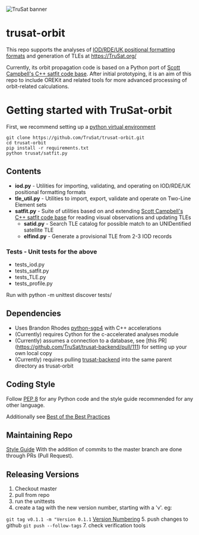 ![TruSat banner](https://trusat-assets.s3.amazonaws.com/readme-banner.jpg)

# trusat-orbit

This repo supports the analyses of [IOD/RDE/UK positional formatting formats](http://www.satobs.org/position/posn_formats.html) and generation of TLEs at https://TruSat.org/

Currently, its orbit propagation code is based on a Python port of [Scott Campbell's C++ satfit code base]( https://github.com/interplanetarychris/scottcampbell-satfit). After initial prototyping, it is an aim of this repo to include OREKit and related tools for more advanced processing of orbit-related calculations.

# Getting started with TruSat-orbit
First, we recommend setting up a [python virtual environment](https://realpython.com/python-virtual-environments-a-primer/)
```
git clone https://github.com/TruSat/trusat-orbit.git
cd trusat-orbit
pip install -r requirements.txt
python trusat/satfit.py
```

## Contents

* **iod.py** - Utilities for importing, validating, and operating on IOD/RDE/UK positional formatting formats 
* **tle_util.py** - Utilities to import, export, validate and operate on Two-Line Element sets
* **satfit.py** - Suite of utilities based on and extending [Scott Campbell's C++ satfit code base]( https://github.com/interplanetarychris/scottcampbell-satfit) for reading visual observations and updating TLEs
  * **satid.py** - Search TLE catalog for possible match to an UNIDentified satellite TLE
  * **elfind.py** - Generate a provisional TLE from 2-3 IOD records

### Tests - Unit tests for the above
* tests_iod.py 
* tests_satfit.py
* tests_TLE.py
* tests_profile.py

Run with python -m unittest discover tests/

## Dependencies
* Uses Brandon Rhodes [python-sgp4](https://github.com/brandon-rhodes/python-sgp4) with C++ accelerations
* (Currently) requires Cython for the c-accelerated analyses module
* (Currently) assumes a connection to a database, see [this PR] (https://github.com/TruSat/trusat-backend/pull/111) for setting up your own local copy
* (Currently) requires pulling [trusat-backend](https://github.com/TruSat/trusat-backend) into the same parent directory as trusat-orbit

## Coding Style
Follow [PEP 8](https://www.python.org/dev/peps/pep-0008/) for any Python code and the style guide recommended for any other language.

Additionally see [Best of the Best Practices](https://gist.github.com/sloria/7001839)

## Maintaining Repo
[Style Guide](https://github.com/agis/git-style-guide)
With the addition of commits to the master branch are done through PRs (Pull Request).

## Releasing Versions
1. Checkout master
2. pull from repo
3. run the unittests
4. create a tag with the new version number, starting with a 'v'. eg:

```git tag v0.1.1 -m "Version 0.1.1```
[Version Numbering](semver.org)
5. push changes to github `git push --follow-tags`
7. check verification tools
